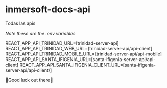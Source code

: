 # inmersoft-docs-api

Todas las apis

_Note these are the .env variables_

REACT_APP_API_TRINIDAD_URL=[trinidad-server-api]
REACT_APP_API_TRINIDAD_WEB_URL=[trinidad-server-api/api-client]
REACT_APP_API_TRINIDAD_MOBILE_URL=[trinidad-server-api/api-mobile]
REACT_APP_API_SANTA_IFIGENIA_URL=[santa-ifigenia-server-api/api-client]
REACT_APP_API_SANTA_IFIGENIA_CLIENT_URL=[santa-ifigenia-server-api/api-client/]

👏Good luck out there👏
